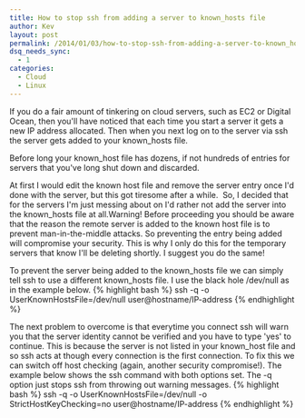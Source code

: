 ```yaml
---
title: How to stop ssh from adding a server to known_hosts file
author: Kev
layout: post
permalink: /2014/01/03/how-to-stop-ssh-from-adding-a-server-to-known_hosts-file/
dsq_needs_sync:
  - 1
categories:
  - Cloud
  - Linux
---
```

If you do a fair amount of tinkering on cloud servers, such as EC2 or Digital Ocean, then you'll have noticed that each time you start a server it gets a new IP address allocated. Then when you next log on to the server via ssh the server gets added to your known_hosts file.

Before long your known_host file has dozens, if not hundreds of entries for servers that you've long shut down and discarded.

At first I would edit the known host file and remove the server entry once I'd done with the server, but this got tiresome after a while.  So, I decided that for the servers I'm just messing about on I'd rather not add the server into the known_hosts file at all.<!--more-->Warning! Before proceeding you should be aware that the reason the remote server is added to the known host file is to prevent man-in-the-middle attacks. So preventing the entry being added will compromise your security. This is why I only do this for the temporary servers that know I'll be deleting shortly. I suggest you do the same!

To prevent the server being added to the known\_hosts file we can simply tell ssh to use a different known\_hosts file. I use the black hole /dev/null as in the example below.
{% highlight bash %}
ssh -q -o UserKnownHostsFile=/dev/null user@hostname/IP-address
{% endhighlight %}

The next problem to overcome is that everytime you connect ssh will warn you that the server identity cannot be verified and you have to type 'yes' to continue. This is because the server is not listed in your known_host file and so ssh acts at though every connection is the first connection. To fix this we can switch off host checking (again, another security compromise!). The example below shows the ssh command with both options set. The -q option just stops ssh from throwing out warning messages.
{% highlight bash %}
ssh -q -o UserKnownHostsFile=/dev/null -o StrictHostKeyChecking=no user@hostname/IP-address
{% endhighlight %}
